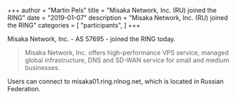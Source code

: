 +++
author = "Martin Pels"
title = "Misaka Network, Inc. (RU) joined the RING"
date = "2019-01-07"
description = "Misaka Network, Inc. (RU) joined the RING"
categories = [
    "participants",
]
+++

Misaka Network, Inc. - AS 57695 - joined the RING today.

> Misaka Network, Inc. offers high-performance VPS service, managed global infrastructure, DNS and SD-WAN service for small and medium businesses.

Users can connect to misaka01.ring.nlnog.net, which is located in Russian Federation.

